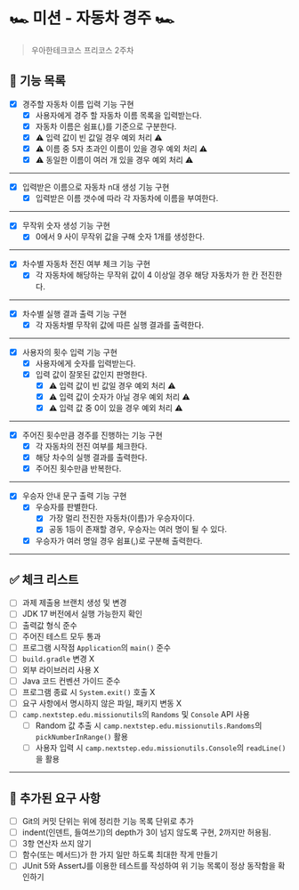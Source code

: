 # 🏎️ 미션 - 자동차 경주 🏎️

> 우아한테크코스 프리코스 2주차

## 🚀 기능 목록

- [X] 경주할 자동차 이름 입력 기능 구현
    - [X] 사용자에게 경주 할 자동차 이름 목록을 입력받는다.
    - [X] 자동차 이름은 쉼표(,)를 기준으로 구분한다.
    - [X] ⚠️ 입력 값이 빈 값일 경우 예외 처리 ⚠️
    - [X] ⚠️ 이름 중 5자 초과인 이름이 있을 경우 예외 처리 ⚠️
    - [X] ⚠️ 동일한 이름이 여러 개 있을 경우 예외 처리 ⚠️

---

- [X] 입력받은 이름으로 자동차 n대 생성 기능 구현
    - [X] 입력받은 이름 갯수에 따라 각 자동차에 이름을 부여한다.

---

- [X] 무작위 숫자 생성 기능 구현
    - [X] 0에서 9 사이 무작위 값을 구해 숫자 1개를 생성한다.

---

- [X] 차수별 자동차 전진 여부 체크 기능 구현
    - [X] 각 자동차에 해당하는 무작위 값이 4 이상일 경우 해당 자동차가 한 칸 전진한다.

---

- [X] 차수별 실행 결과 출력 기능 구현
    - [X] 각 자동차별 무작위 값에 따른 실행 결과를 출력한다.

---

- [X] 사용자의 횟수 입력 기능 구현
    - [X] 사용자에게 숫자를 입력받는다.
    - [X] 입력 값이 잘못된 값인지 판명한다.
        - [X] ⚠️ 입력 값이 빈 값일 경우 예외 처리 ⚠️
        - [X] ⚠️ 입력 값이 숫자가 아닐 경우 예외 처리 ⚠️
        - [X] ⚠️ 입력 값 중 0이 있을 경우 예외 처리 ⚠️

---

- [X] 주어진 횟수만큼 경주를 진행하는 기능 구현
    - [X] 각 자동차의 전진 여부를 체크한다.
    - [X] 해당 차수의 실행 결과를 출력한다.
    - [X] 주어진 횟수만큼 반복한다.

---

- [X] 우승자 안내 문구 출력 기능 구현
    - [X] 우승자를 판별한다.
        - [X] 가장 멀리 전진한 자동차(이름)가 우승자이다.
        - [X] 공동 1등이 존재할 경우, 우승자는 여러 명이 될 수 있다.
    - [X] 우승자가 여러 명일 경우 쉼표(,)로 구분해 출력한다.

---

## ✅ 체크 리스트

- [ ] 과제 제출용 브랜치 생성 및 변경
- [ ] JDK 17 버전에서 실행 가능한지 확인
- [ ] 출력값 형식 준수
- [ ] 주어진 테스트 모두 통과
- [ ] 프로그램 시작점 `Application`의 `main()` 준수
- [ ] `build.gradle` 변경 X
- [ ] 외부 라이브러리 사용 X
- [ ] Java 코드 컨벤션 가이드 준수
- [ ] 프로그램 종료 시 `System.exit()` 호출 X
- [ ] 요구 사항에서 명시하지 않은 파일, 패키지 변동 X
- [ ] `camp.nextstep.edu.missionutils`의 `Randoms` 및 `Console` API 사용
    - [ ] Random 값 추출 시 `camp.nextstep.edu.missionutils.Randoms`의 `pickNumberInRange()` 활용
    - [ ] 사용자 입력 시 `camp.nextstep.edu.missionutils.Console`의 `readLine()`을 활용

---

## 🚨 추가된 요구 사항

- [ ] Git의 커밋 단위는 위에 정리한 기능 목록 단위로 추가
- [ ] indent(인덴트, 들여쓰기)의 depth가 3이 넘지 않도록 구현, 2까지만 허용됨.
- [ ] 3항 연산자 쓰지 않기
- [ ] 함수(또는 메서드)가 한 가지 일만 하도록 최대한 작게 만들기
- [ ] JUnit 5와 AssertJ를 이용한 테스트를 작성하여 위 기능 목록이 정상 동작함을 확인하기